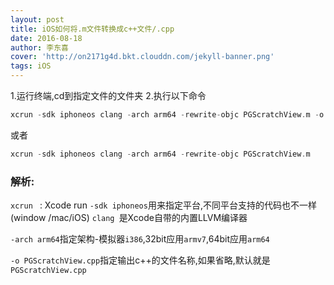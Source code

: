 ```yaml
---
layout: post
title: iOS如何将.m文件转换成c++文件/.cpp
date: 2016-08-18
author: 李东喜
cover: 'http://on2171g4d.bkt.clouddn.com/jekyll-banner.png'
tags: iOS
---
```


1.运行终端,cd到指定文件的文件夹
2.执行以下命令
```swift
xcrun -sdk iphoneos clang -arch arm64 -rewrite-objc PGScratchView.m -o PGScratchView.cpp
```
或者
```swift
xcrun -sdk iphoneos clang -arch arm64 -rewrite-objc PGScratchView.m
````
### 解析:
`xcrun ` : Xcode run
`-sdk iphoneos`用来指定平台,不同平台支持的代码也不一样(window /mac/iOS)
`clang `是Xcode自带的内置LLVM编译器

`-arch arm64`指定架构-模拟器`i386`,32bit应用`armv7`,64bit应用`arm64`

`-o PGScratchView.cpp`指定输出c++的文件名称,如果省略,默认就是` PGScratchView.cpp`
